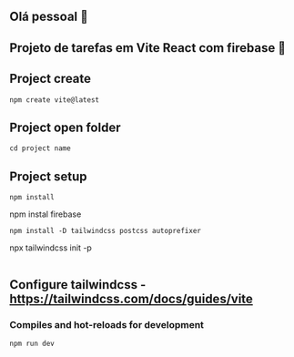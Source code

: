 ## Olá pessoal 👋

## Projeto de tarefas em Vite React com firebase 👋

## Project create
```
npm create vite@latest
```

## Project open folder
```
cd project name
```

## Project setup
```
npm install
```
npm instal firebase
```
npm install -D tailwindcss postcss autoprefixer
```
npx tailwindcss init -p
```

```
## Configure tailwindcss - https://tailwindcss.com/docs/guides/vite

### Compiles and hot-reloads for development
```
npm run dev
```